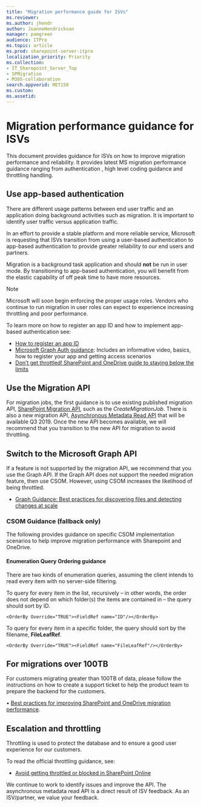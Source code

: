 ```yaml
---
title: "Migration performance guide for ISVs"
ms.reviewer: 
ms.author: jhendr
author: JoanneHendrickson
manager: pamgreen
audience: ITPro
ms.topic: article
ms.prod: sharepoint-server-itpro
localization_priority: Priority
ms.collection: 
- IT_Sharepoint_Server_Top
- SPMigration
- M365-collaboration
search.appverid: MET150
ms.custom: 
ms.assetid: 
---
```

# Migration performance guidance for ISVs

This document provides guidance for ISVs on how to improve migration performance and reliability. It provides latest MS migration performance guidance ranging from authentication , high level coding guidance  and throttling handling.


## Use app-based authentication
There are different usage patterns between end user traffic and an application doing background activities such as migration. It is important to identify user traffic versus application traffic. 

In an effort to provide a stable platform and more reliable service, Microsoft is requesting that ISVs transition from using a user-based authentication to app-based authentication to provide greater reliability to our end users and partners. 

Migration is a background task application and should **not** be run in user mode. By transitioning to app-based authentication, you will benefit from the elastic capability of off peak time to have more resources.  

> [!Note]
>Microsoft will soon begin enforcing the proper usage roles. Vendors who continue to run migration in user roles can expect to experience increasing throttling and poor performance.

To learn more on how to register an app ID and how to implement app-based authentication see:

- [How to register an app ID](https://nam06.safelinks.protection.outlook.com/?url=https%3A%2F%2Fdocs.microsoft.com%2Fen-us%2Fazure%2Factive-directory%2Fdevelop%2Factive-directory-v2-registration-portal&data=04%7C01%7CWan.Wu%40microsoft.com%7C7c98484b20de4fc80fb308d6da3e3509%7C72f988bf86f141af91ab2d7cd011db47%7C1%7C0%7C636936358039977299%7CUnknown%7CTWFpbGZsb3d8eyJWIjoiMC4wLjAwMDAiLCJQIjoiV2luMzIiLCJBTiI6Ik1haWwiLCJXVCI6Mn0%3D%7C-1&sdata=L%2BObRVyCBKPwvvY7MUUsWX%2B8yEIbzqaTkBjcmNjc1vk%3D&reserved=0)
- [Microsoft Graph Auth guidance](https://nam06.safelinks.protection.outlook.com/?url=https%3A%2F%2Fdocs.microsoft.com%2Fen-us%2Fgraph%2Fauth%2F&data=04%7C01%7CWan.Wu%40microsoft.com%7C7c98484b20de4fc80fb308d6da3e3509%7C72f988bf86f141af91ab2d7cd011db47%7C1%7C0%7C636936358039977299%7CUnknown%7CTWFpbGZsb3d8eyJWIjoiMC4wLjAwMDAiLCJQIjoiV2luMzIiLCJBTiI6Ik1haWwiLCJXVCI6Mn0%3D%7C-1&sdata=ZrFqXsLT3BtT8ynnlLQH9w7JZIOw07zu2X3EYbBmfD4%3D&reserved=0):   Includes an informative video, basics, how to register your app and getting access scenarios
- [Don’t get throttled! SharePoint and OneDrive guide to staying below the limits](https://nam06.safelinks.protection.outlook.com/?url=https%3A%2F%2Fmyignite.techcommunity.microsoft.com%2Fsessions%2F65661&data=04%7C01%7CWan.Wu%40microsoft.com%7C7c98484b20de4fc80fb308d6da3e3509%7C72f988bf86f141af91ab2d7cd011db47%7C1%7C0%7C636936358039987303%7CUnknown%7CTWFpbGZsb3d8eyJWIjoiMC4wLjAwMDAiLCJQIjoiV2luMzIiLCJBTiI6Ik1haWwiLCJXVCI6Mn0%3D%7C-1&sdata=%2FVCt7P794Lwn0hvpaa4bQicVeqHIPuOM8Vg58nkL16A%3D&reserved=0)



## Use the Migration API 
For migration jobs, the first guidance is to use existing published migration API, [SharePoint Migration API](https://docs.microsoft.com/en-us/sharepoint/dev/apis/migration-api-overview), such as the *CreateMigrationJob*. There is also a new migration API, [Asynchronous Metadata Read API](https://docs.microsoft.com/en-us/sharepointmigration/asynchronous-metadata-read-api) that will be available Q3 2019. Once the new API becomes available, we will recommend that you transition to the new API for migration to avoid throttling.

## Switch to the Microsoft Graph API 
If a feature is not supported by the migration API, we recommend that you use the Graph API.  If the Graph API does not support the needed migration feature, then use CSOM. However, using CSOM increases the likelihood of being throttled. 

- [Graph Guidance: Best practices for discovering files and detecting changes at scale](https://docs.microsoft.com/en-us/onedrive/developer/rest-api/concepts/scan-guidance?view=odsp-graph-online)

### CSOM Guidance (fallback only)

The following provides guidance on specific CSOM implementation scenarios to help improve migration performance with Sharepoint and OneDrive.

#### Enumeration Query Ordering guidance 
There are two kinds of enumeration queries, assuming the client intends to read every item with no server-side filtering.

To query for every item in the list, recursively – in other words, the order does not depend on which folder(s) the items are contained in – the query should sort by ID.

    <OrderBy Override="TRUE"><FieldRef name="ID"/></OrderBy>
 
To query for every item in a specific folder, the query should sort by the filename, **FileLeafRef**.

    <OrderBy Override="TRUE"><FieldRef name="FileLeafRef"/></OrderBy>


## For migrations over 100TB 

For customers migrating greater than 100TB of data, please follow the instructions on how to create a support ticket to help the product team to prepare the backend for the customers. 

• [Best practices for improving SharePoint and OneDrive migration performance](https://docs.microsoft.com/en-us/sharepointmigration/sharepoint-online-and-onedrive-migration-speed). 
 
## Escalation and throttling
 
Throttling is used to protect the database and to ensure a good user experience for our customers.
 
To read the official throttling guidance, see:

- [Avoid getting throttled or blocked in SharePoint Online](https://myignite.techcommunity.microsoft.com/sessions/65661)

We continue to work to identify issues and improve the API. The asynchronous metadata read API is a direct result of ISV feedback. As an ISV/partner, we value your feedback.


